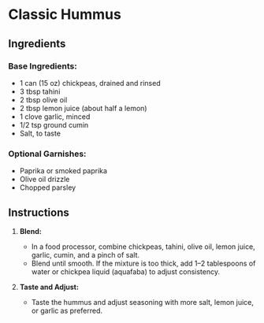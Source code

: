 # Classic Hummus

## Ingredients
### Base Ingredients:
- 1 can (15 oz) chickpeas, drained and rinsed
- 3 tbsp tahini
- 2 tbsp olive oil
- 2 tbsp lemon juice (about half a lemon)
- 1 clove garlic, minced
- 1/2 tsp ground cumin
- Salt, to taste

### Optional Garnishes:
- Paprika or smoked paprika
- Olive oil drizzle
- Chopped parsley

## Instructions
1. **Blend:**
   - In a food processor, combine chickpeas, tahini, olive oil, lemon juice, garlic, cumin, and a pinch of salt.
   - Blend until smooth. If the mixture is too thick, add 1–2 tablespoons of water or chickpea liquid (aquafaba) to adjust consistency.

2. **Taste and Adjust:**
   - Taste the hummus and adjust seasoning with more salt, lemon juice, or garlic as preferred.
